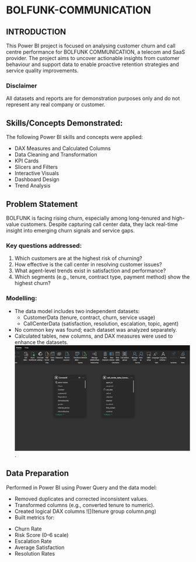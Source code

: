# BOLFUNK-COMMUNICATION
## INTRODUCTION
This Power BI project is focused on analysing customer churn and call centre performance for BOLFUNK COMMUNICATION, a telecom and SaaS provider. The project aims to uncover actionable insights from customer behaviour and support data to enable proactive retention strategies and service quality improvements.
### Disclaimer
All datasets and reports are for demonstration purposes only and do not represent any real company or customer.
## Skills/Concepts Demonstrated:
The following Power BI skills and concepts were applied:
  * DAX Measures and Calculated Columns
  * Data Cleaning and Transformation
  * KPI Cards
  * Slicers and Filters
  * Interactive Visuals
  * Dashboard Design
  * Trend Analysis
## Problem Statement
BOLFUNK is facing rising churn, especially among long-tenured and high-value customers. Despite capturing call center data, they lack real-time insight into emerging churn signals and service gaps.
### Key questions addressed:
1.	Which customers are at the highest risk of churning?
2.	How effective is the call center in resolving customer issues?
3.	What agent-level trends exist in satisfaction and performance?
4.	Which segments (e.g., tenure, contract type, payment method) show the highest churn?
### Modelling:
* The data model includes two independent datasets:
  +	CustomerData (tenure, contract, churn, service usage)
  +	CallCenterData (satisfaction, resolution, escalation, topic, agent)
*	No common key was found; each dataset was analyzed separately.
*	Calculated tables, new columns, and DAX measures were used to enhance the datasets.
  ![](MODELLING.png).
 ## Data Preparation
Performed in Power BI using Power Query and the data model:
* Removed duplicates and corrected inconsistent values.
*	Transformed columns (e.g., converted tenure to numeric).
*	Created logical DAX columns
  ![](tenure group column.png)
*	Built metrics for:
  + Churn Rate
  + Risk Score (0–6 scale)
  + Escalation Rate
  + Average Satisfaction
  + Resolution Rates

